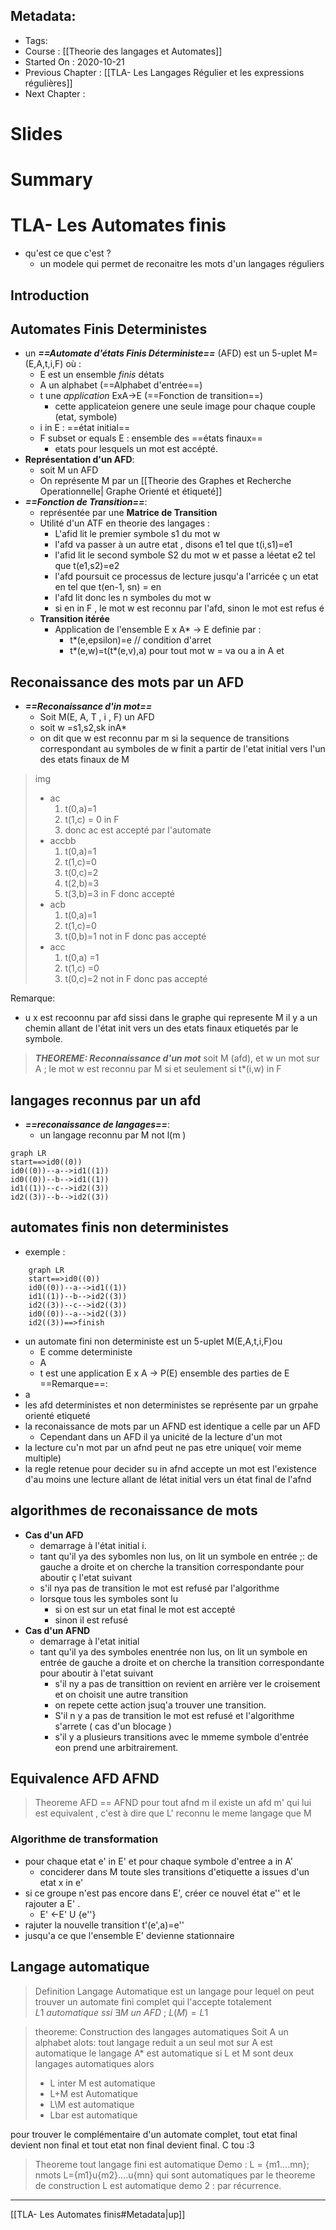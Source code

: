## Metadata:
* Tags: 
* Course : [[Theorie des langages et Automates]]
* Started On : 2020-10-21
* Previous Chapter : [[TLA- Les Langages Régulier et les expressions régulières]]
* Next Chapter :
# Slides
# Summary
# TLA- Les Automates finis
* qu'est ce que c'est ?  
	* un modele qui permet de reconaitre les mots d'un langages réguliers
  
## Introduction
## Automates Finis Deterministes
* un ***==Automate d'états Finis Déterministe==*** (AFD) est un 5-uplet M=(E,A,t,i,F) où : 
	* E est un ensemble *finis* détats 
	* A un alphabet (==Alphabet d'entrée==)
	* t une *application* ExA->E (==Fonction de transition==)
		* cette applicateion genere une seule image pour chaque couple (etat, symbole)
	* i in E : ==état initial==
	* F subset or equals E : ensemble des ==états finaux==
		* etats pour lesquels un mot est accépté. 
* **Représentation d'un AFD**:
	* soit M un AFD 
	* On représente M par un [[Theorie des Graphes et Recherche Operationnelle| Graphe Orienté et étiqueté]]
* ***==Fonction de Transition==***:
	* représentée par une **Matrice de Transition** 
	* Utilité d'un ATF en theorie des langages : 
		* L'afid lit le premier symbole s1 du mot w 
		* l'afd va passer à un autre etat , disons e1 tel que t(i,s1)=e1
		* l'afid lit le second symbole S2 du mot w et passe a léetat e2 tel que t(e1,s2)=e2
		* l'afd poursuit ce processus de lecture jusqu'a l'arricée ç un etat en tel que t(en-1, sn) = en
		* l'afd lit donc les n symboles du mot w 
		* si en in F , le mot w est reconnu par l'afd, sinon le mot est refus é
	* **Transition itérée**
		* Application de l'ensemble E x A* -> E definie par : 
			* t*(e,epsilon)=e // condition d'arret
			* t\*(e,w)=t(t\*(e,v),a) pour tout mot w = va ou a in A et 
 	
## Reconaissance des mots par un AFD 
* ***==Reconaissance d'in mot==***
	* Soit M(E, A, T , i , F) un AFD 
	* soit w =s1,s2,sk inA* 
	* on dit que w est reconnu par m si la sequence de transitions correspondant au symboles de w finit a partir de l'etat initial vers l'un des etats finaux de M 
> img 
> * ac
>   1. t(0,a)=1
>   2. t(1,c) = 0 in F
>   3. donc ac est accepté par l'automate 
> * accbb
>   1. t(0,a)=1
>   2. t(1,c)=0
>   3. t(0,c)=2
>   4. t(2,b)=3
>   5. t(3,b)=3 in F donc accepté
> * acb
>   1. t(0,a)=1
>   2. t(1,c)=0
>   3. t(0,b)=1 not in F donc pas accepté
> * acc 
>   1. t(0,a) =1 
>   2. t(1,c) =0
>   3. t(0,c)=2 not in F donc pas accepté
	
Remarque: 
* u x est recoonnu par afd sissi dans le graphe qui represente M il y a un chemin allant de l'état init vers un des etats finaux etiquetés par le symbole. 

> ***THEOREME: Reconnaissance d'un mot***
> soit M (afd), et w un mot sur A ; 
> le mot w est reconnu par M si et seulement si t\*(i,w) in F


## langages reconnus par un afd 
* ***==reconaissance de langages==***:
	* un langage reconnu par M not l(m )

```mermaid
graph LR
start==>id0((0))
id0((0))--a-->id1((1))
id0((0))--b-->id1((1))
id1((1))--c-->id2((3))
id2((3))--b-->id2((3))

```
## automates finis non deterministes
* exemple :
```mermaid
	graph LR
	start==>id0((0))
	id0((0))--a-->id1((1))
	id1((1))--b-->id2((3))
	id2((3))--c-->id2((3))
	id0((0))--a-->id2((3))
	id2((3))==>finish
```

* un automate fini non deterministe est un 5-uplet M(E,A,t,i,F)ou
	* E comme deterministe
	* A 
	* t est une application E x A -> P(E) ensemble des parties de E 
==Remarque==: 
* a
* les afd deterministes et non deterministes se représente par un grpahe orienté etiqueté
* la reconaissance de mots par un AFND est identique a celle par un AFD
	* Cependant dans un AFD il ya unicité de la lecture d'un mot
* la lecture cu'n mot par un afnd peut ne pas etre unique( voir meme multiple)
* la regle retenue pour decider su in afnd accepte un mot est l'existence d'au moins une lecture allant de létat initial vers un état final de l'afnd

## algorithmes de reconaissance de mots 
* **Cas d'un AFD**
	* demarrage à l'état initial i. 
	* tant qu'il ya des sybomles non lus, on lit un symbole en entrée ;: de gauche a droite et on cherche la transition correspondante pour aboutir ç l'etat suivant 
	* s'il nya pas de transition le mot est refusé par l'algorithme 
	* lorsque tous les symboles sont lu
		* si on est sur un etat final le mot est accepté 
		* sinon il est refusé
* **Cas d'un AFND**
	* demarrage à l'etat initial 
	* tant qu'il ya des symboles enentrée non lus, on lit un symbole en entrée de gauche a droite et on cherche la transition correspondante pour aboutir à l'etat suivant
		* s'il ny a pas de transittion on revient en arrière ver le croisement et on choisit une autre transition 
		* on repete cette action jsuq'a trouver une transition. 
		* S'il n y a pas de transition le mot est refusé et l'algorithme s'arrete ( cas d'un blocage )
		* s'il y a plusieurs transitions avec le mmeme symbole d'entrée eon prend une arbitrairement. 

## Equivalence AFD AFND
> Theoreme AFD == AFND
> pour tout afnd m il existe un afd m' qui lui est equivalent , c'est à dire que L' reconnu le meme langage que M 

### Algorithme de transformation
* pour chaque etat e' in E' et pour chaque symbole d'entree a in A'
	* conciderer dans M toute sles transitions d'etiquette a issues d'un etat x in e'
* si ce groupe n'est pas encore dans E', créer ce nouvel état e'' et le rajouter a E' .
	* E' <-E' U {e''}
* rajuter la nouvelle transition t'(e',a)=e'' 
* jusqu'a ce que l'ensemble E' devienne stationnaire 


## Langage automatique
>Definition Langage Automatique
>est un langage pour lequel on peut trouver un automate fini complet qui l'accepte totalement
>$L1 \:automatique \:ssi \: \exists M \:un \:AFD\:; \:L(M)=L1$


>theoreme: Construction des langages automatiques 
>Soit A un alphabet alots:
>tout langage reduit a un seul mot sur A est automatique
>le langage A* est automatique
>si L et M sont deux langages automatiques alors 
>    * L inter M est automatique
>    * L+M est Automatique
>    * L\\M est automatique
>    * Lbar est automatique

pour trouver le complémentaire d'un automate complet,  tout etat final devient non final et tout etat non final devient final. C tou :3

>Theoreme tout langage fini est automatique
>Demo : L = {m1....mn}; nmots
>L={m1}u{m2}....u{mn} qui sont automatiques
>par le theoreme de construction L est automatique
>demo 2 : par récurrence. 
___
[[TLA- Les Automates finis#Metadata|up]]